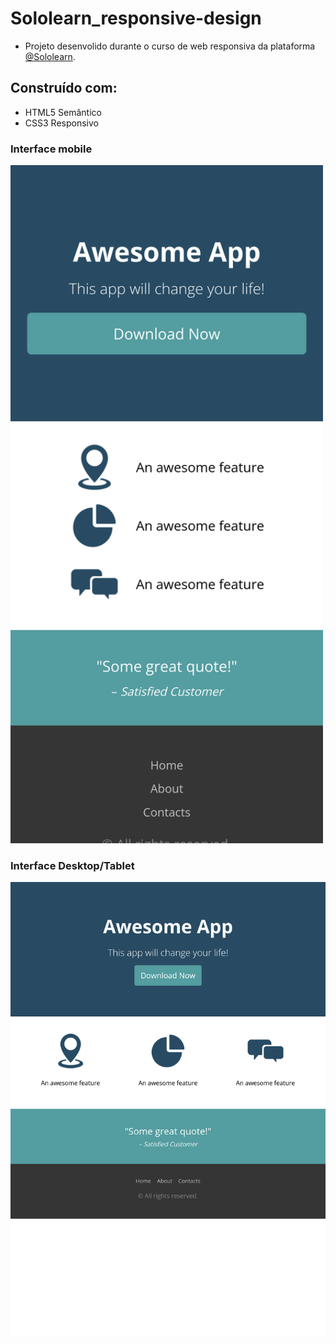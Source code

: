 # Sololearn_responsive-design

* Projeto desenvolido durante o curso de web responsiva da plataforma [@Sololearn](https://www.sololearn.com/learning/1162).

## Construído com:
* HTML5 Semântico
* CSS3 Responsivo

### Interface mobile
<img src="./Screenshot/mobile.png" width=500px>

### Interface Desktop/Tablet
<img src="./Screenshot/desktop.png">


